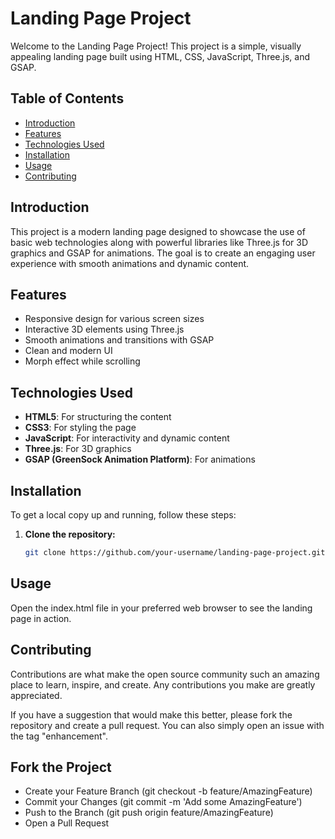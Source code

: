 # Landing Page Project

Welcome to the Landing Page Project! This project is a simple, visually appealing landing page built using HTML, CSS, JavaScript, Three.js, and GSAP.

## Table of Contents

- [Introduction](#introduction)
- [Features](#features)
- [Technologies Used](#technologies-used)
- [Installation](#installation)
- [Usage](#usage)
- [Contributing](#contributing)

## Introduction

This project is a modern landing page designed to showcase the use of basic web technologies along with powerful libraries like Three.js for 3D graphics and GSAP for animations. The goal is to create an engaging user experience with smooth animations and dynamic content.

## Features

- Responsive design for various screen sizes
- Interactive 3D elements using Three.js
- Smooth animations and transitions with GSAP
- Clean and modern UI
- Morph effect while scrolling 

## Technologies Used

- **HTML5**: For structuring the content
- **CSS3**: For styling the page
- **JavaScript**: For interactivity and dynamic content
- **Three.js**: For 3D graphics
- **GSAP (GreenSock Animation Platform)**: For animations


## Installation

To get a local copy up and running, follow these steps:

1. **Clone the repository:**
   ```sh
   git clone https://github.com/your-username/landing-page-project.git
   

## Usage
Open the index.html file in your preferred web browser to see the landing page in action.


## Contributing
Contributions are what make the open source community such an amazing place to learn, inspire, and create. Any contributions you make are greatly appreciated.

If you have a suggestion that would make this better, please fork the repository and create a pull request. You can also simply open an issue with the tag "enhancement".


## Fork the Project
- Create your Feature Branch (git checkout -b feature/AmazingFeature)
- Commit your Changes (git commit -m 'Add some AmazingFeature')
- Push to the Branch (git push origin feature/AmazingFeature)
- Open a Pull Request

